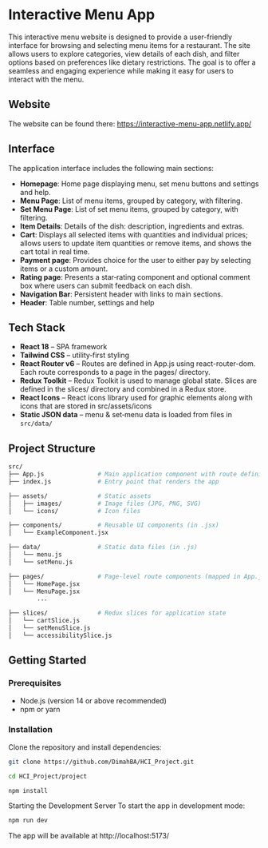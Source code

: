 # Interactive Menu App

This interactive menu website is designed to provide a user-friendly interface for browsing and selecting menu items for a restaurant. The site allows users to explore categories, view details of each dish, and filter options based on preferences like dietary restrictions. The goal is to offer a seamless and engaging experience while making it easy for users to interact with the menu.


## Website

The website can be found there: https://interactive-menu-app.netlify.app/


## Interface

The application interface includes the following main sections:

- **Homepage**: Home page displaying menu, set menu buttons and settings and help.
- **Menu Page**: List of menu items, grouped by category, with filtering.
- **Set Menu Page**: List of set menu items, grouped by category, with filtering.
- **Item Details**: Details of the dish: description, ingredients and extras.
- **Cart**: Displays all selected items with quantities and individual prices; allows users to update item quantities or remove items, and shows the cart total in real time.
- **Payment page**: Provides choice for the user to either pay by selecting items or a custom amount.
- **Rating page**: Presents a star‑rating component and optional comment box where users can submit feedback on each dish.
- **Navigation Bar**: Persistent header with links to main sections.
- **Header**: Table number, settings and help



## Tech Stack

- **React 18** – SPA framework
- **Tailwind CSS** – utility‑first styling
- **React Router v6** – Routes are defined in App.js using react-router-dom. Each route corresponds to a page in the pages/ directory.
- **Redux Toolkit** – Redux Toolkit is used to manage global state. Slices are defined in the slices/ directory and combined in a Redux store.
- **React Icons** – React icons library used for graphic elements along with icons that are stored in src/assets/icons 
- **Static JSON data** – menu & set‑menu data is loaded from files in `src/data/`

## Project Structure
```bash
src/
├── App.js               # Main application component with route definitions
├── index.js             # Entry point that renders the app

├── assets/              # Static assets
│   ├── images/          # Image files (JPG, PNG, SVG)
│   └── icons/           # Icon files

├── components/          # Reusable UI components (in .jsx)
│   └── ExampleComponent.jsx

├── data/                # Static data files (in .js)
│   └── menu.js
│   └── setMenu.js

├── pages/               # Page-level route components (mapped in App.js)
│   └── HomePage.jsx
│   └── MenuPage.jsx
        ...

├── slices/              # Redux slices for application state
│   └── cartSlice.js
│   └── setMenuSlice.js
│   └── accessibilitySlice.js

```
## Getting Started

### Prerequisites

- Node.js (version 14 or above recommended)
- npm or yarn 

### Installation

Clone the repository and install dependencies:

```bash
git clone https://github.com/DimahBA/HCI_Project.git

cd HCI_Project/project

npm install
```

Starting the Development Server
To start the app in development mode:

```bash
npm run dev
```
The app will be available at http://localhost:5173/

